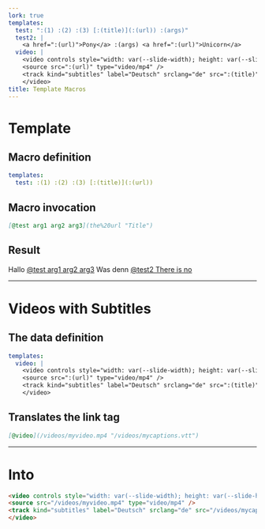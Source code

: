 ```yaml
---
lork: true
templates:
  test: ":(1) :(2) :(3) [:(title)](:(url)) :(args)"
  test2: |
    <a href=":(url)">Pony</a> :(args) <a href=":(url)">Unicorn</a>
  video: |
    <video controls style="width: var(--slide-width); height: var(--slide-height);">
    <source src=":(url)" type="video/mp4" />
    <track kind="subtitles" label="Deutsch" srclang="de" src=":(title)" default />
    </video>
title: Template Macros
---
```


# Template

## Macro definition

``` yaml
templates:
  test: :(1) :(2) :(3) [:(title)](:(url))
```

## Macro invocation

``` markdown
[@test arg1 arg2 arg3](the%20url "Title")
```

## Result

Hallo [@test arg1 arg2 arg3](the%20url "Title") Was denn [@test2 There is
no](the%20url "Title")

--------------------------------------------------------------------------------

# Videos with Subtitles

## The data definition

```yaml
templates:
  video: |
    <video controls style="width: var(--slide-width); height: var(--slide-height);">
    <source src=":(url)" type="video/mp4" />
    <track kind="subtitles" label="Deutsch" srclang="de" src=":(title)" default />
    </video>
```

## Translates the link tag

``` markdown
[@video](/videos/myvideo.mp4 "/videos/mycaptions.vtt")
```

---

# Into

```html
<video controls style="width: var(--slide-width); height: var(--slide-height);">
<source src="/videos/myvideo.mp4" type="video/mp4" />
<track kind="subtitles" label="Deutsch" srclang="de" src="/videos/mycaptions.vtt" default />
</video>
```
